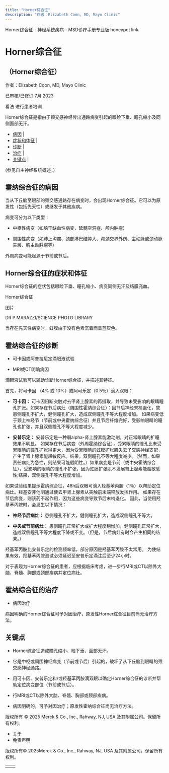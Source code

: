 ```yaml
---
title: "Horner综合征"
description: "作者：Elizabeth Coon, MD, Mayo Clinic"
---
```


﻿Horner综合征 - 神经系统疾病 - MSD诊疗手册专业版 honeypot link

# Horner综合征

## （Horner综合征）

作者：Elizabeth Coon, MD, Mayo Clinic

已审核/已修订 7月 2023

看法 进行患者培训

Horner综合征是指由于颈交感神经传出通路病变引起的眼睑下垂、瞳孔缩小及同侧面部无汗。

- [病因](#病因_v1032497_zh) \|
- [症状和体征](#症状和体征_v1032506_zh) \|
- [诊断](#诊断_v1032510_zh) \|
- [治疗](#治疗_v1032519_zh) \|
- [关键点](#关键点_v30148863_zh) \|

(参见自主神经系统概述。）

## 霍纳综合征的病因

当从下丘脑至眼部的颈交感通路存在病变时，会出现Horner综合征。它可以为原发性（包括先天性）或继发于其他疾病。

病变可分为以下类型：

- 中枢性病变（如脑干缺血性病变、延髓空洞症、颅内肿瘤）

- 周围性病变（如肺上沟瘤、颈部淋巴结肿大、颅颈交界外伤、主动脉或颈动脉夹层、胸主动脉瘤等）


外周病变可能起源于节前或节后。

## Horner综合征的症状和体征

Horner综合征的症状包括眼睑下垂、瞳孔缩小、病变同侧无汗及结膜充血。

Horner综合征



图片

DR P.MARAZZI/SCIENCE PHOTO LIBRARY

当存在先天性病变时，虹膜由于没有色素沉着而呈蓝灰色。

## 霍纳综合征的诊断

- 可卡因或阿普拉尼定滴眼液试验

- MRI或CT明确病因


滴眼液试验可以辅助诊断Horner综合征，并描述其特征。

首先，将可卡因 （4% 或 10%）或阿可乐定（0.5％）滴入双眼：

- **可卡因：** 可卡因阻断突触对去甲肾上腺素的再摄取，并导致未受影响的眼睛瞳孔扩张。如果存在节后病灶（周围性霍纳综合征）：因节后神经末梢退化，故患侧瞳孔不扩大，健侧瞳孔扩大，造成双侧瞳孔不等大程度增加。 如果病变低于颈上神经节（节前或中央霍纳综合征）并且节后纤维完好，受影响眼睛的瞳孔也扩张，并且双侧瞳孔不等大程度减少。

- **安普乐定：** 安普乐定是一种弱alpha-肾上腺素能激动剂，对正常眼睛的扩瞳效果不明显。 如果存在节后病变（外周霍纳综合征），受累眼睛的瞳孔比未受累眼睛的瞳孔扩张得更大，因为受累眼睛的虹膜扩张肌失去了交感神经支配，产生了肾上腺素能超敏反应。结果，双侧瞳孔不等大程度减少。（然而，如果责任病灶为急性，则结果可能假阴性。）如果病变是节前（或中央霍纳综合征），受影响的眼睛的瞳孔不扩张，因为虹膜扩张肌不发展肾上腺素能超敏感性;结果，双侧瞳孔不等大程度增加。


如果试验结果提示霍纳综合征，48h后双眼可滴入羟基苯丙胺（1％）以帮助定位病灶。羟基安非他明通过使去甲肾上腺素从突触前末端释放发挥作用。 如果存在节后病变，则该药不起作用，因为这些病变导致节后末梢退化。 因此，当使用羟基苯丙胺时，会发生以下情况：

- **神经节后病灶：** 患侧瞳孔不扩大，健侧瞳孔扩大，造成双侧瞳孔不等大。

- **中央或节前病灶：** 患侧瞳孔正常扩大或扩大程度稍增加，健侧瞳孔正常扩大，造成双侧瞳孔不等大程度下降或不变。（但是，节后病灶有时会产生相同的结果。）


羟基苯丙胺比安普乐定的检测频率低，部分原因是羟基苯丙胺不太常用。 为使结果有效，羟基苯丙胺测试必须延迟至安普乐定滴注后至少24小时。

对于表现为Horner综合征的患者，应根据临床考虑，进一步行MRI或CT以除外大脑、脊髓、胸部或颈部疾病并定位病灶。

## 霍纳综合征的治疗

- 病因治疗


病因明确的Horner综合征可予对因治疗，原发性Horner综合征目前尚无治疗方法。

## 关键点

- Horner综合征造成瞳孔缩小、睑下垂、面部无汗。

- 它是中枢或周围神经病变（节前或节后）引起的，破坏了从下丘脑到眼睛的颈交感神经通路。

- 用可卡因、安普乐定和/或羟基苯丙胺滴双眼以确定Horner综合征的诊断并帮助定位病变部位（节前或节后）。

- 行MRI或CT以除外大脑、脊髓、胸部或颈部疾病。

- 病因明确的，可予对因治疗；原发性霍纳综合征尚无治疗方法。




版权所有 © 2025
Merck & Co., Inc., Rahway, NJ, USA 及其附属公司。保留所有权利。

- 关于
- 免责声明

版权所有© 2025Merck & Co., Inc., Rahway, NJ, USA 及其附属公司。保留所有权利。

|     |     |
| --- | --- |
|  |  |